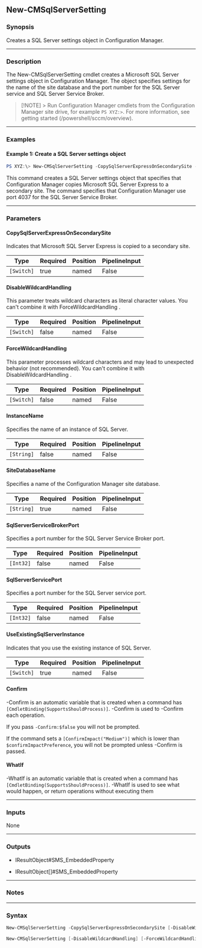 New-CMSqlServerSetting
----------------------




### Synopsis
Creates a SQL Server settings object in Configuration Manager.



---


### Description

The New-CMSqlServerSetting cmdlet creates a Microsoft SQL Server settings object in Configuration Manager. The object specifies settings for the name of the site database and the port number for the SQL Server service and SQL Server Service Broker.



> [!NOTE] > Run Configuration Manager cmdlets from the Configuration Manager site drive, for example `PS XYZ:>`. For more information, see getting started (/powershell/sccm/overview).



---


### Examples
#### Example 1: Create a SQL Server settings object
```PowerShell
PS XYZ:\> New-CMSqlServerSetting -CopySqlServerExpressOnSecondarySite -SqlServerServiceBrokerPort 4037
```
This command creates a SQL Server settings object that specifies that Configuration Manager copies Microsoft SQL Server Express to a secondary site. The command specifies that Configuration Manager use port 4037 for the SQL Server Service Broker.


---


### Parameters
#### **CopySqlServerExpressOnSecondarySite**

Indicates that Microsoft SQL Server Express is copied to a secondary site.






|Type      |Required|Position|PipelineInput|
|----------|--------|--------|-------------|
|`[Switch]`|true    |named   |False        |



#### **DisableWildcardHandling**

This parameter treats wildcard characters as literal character values. You can't combine it with ForceWildcardHandling .






|Type      |Required|Position|PipelineInput|
|----------|--------|--------|-------------|
|`[Switch]`|false   |named   |False        |



#### **ForceWildcardHandling**

This parameter processes wildcard characters and may lead to unexpected behavior (not recommended). You can't combine it with DisableWildcardHandling .






|Type      |Required|Position|PipelineInput|
|----------|--------|--------|-------------|
|`[Switch]`|false   |named   |False        |



#### **InstanceName**

Specifies the name of an instance of SQL Server.






|Type      |Required|Position|PipelineInput|
|----------|--------|--------|-------------|
|`[String]`|false   |named   |False        |



#### **SiteDatabaseName**

Specifies a name of the Configuration Manager site database.






|Type      |Required|Position|PipelineInput|
|----------|--------|--------|-------------|
|`[String]`|true    |named   |False        |



#### **SqlServerServiceBrokerPort**

Specifies a port number for the SQL Server Service Broker port.






|Type     |Required|Position|PipelineInput|
|---------|--------|--------|-------------|
|`[Int32]`|false   |named   |False        |



#### **SqlServerServicePort**

Specifies a port number for the SQL Server service port.






|Type     |Required|Position|PipelineInput|
|---------|--------|--------|-------------|
|`[Int32]`|false   |named   |False        |



#### **UseExistingSqlServerInstance**

Indicates that you use the existing instance of SQL Server.






|Type      |Required|Position|PipelineInput|
|----------|--------|--------|-------------|
|`[Switch]`|true    |named   |False        |



#### **Confirm**
-Confirm is an automatic variable that is created when a command has ```[CmdletBinding(SupportsShouldProcess)]```.
-Confirm is used to -Confirm each operation.

If you pass ```-Confirm:$false``` you will not be prompted.


If the command sets a ```[ConfirmImpact("Medium")]``` which is lower than ```$confirmImpactPreference```, you will not be prompted unless -Confirm is passed.

#### **WhatIf**
-WhatIf is an automatic variable that is created when a command has ```[CmdletBinding(SupportsShouldProcess)]```.
-WhatIf is used to see what would happen, or return operations without executing them


---


### Inputs
None





---


### Outputs
* IResultObject#SMS_EmbeddedProperty


* IResultObject[]#SMS_EmbeddedProperty






---


### Notes




---


### Syntax
```PowerShell
New-CMSqlServerSetting -CopySqlServerExpressOnSecondarySite [-DisableWildcardHandling] [-ForceWildcardHandling] [-SqlServerServiceBrokerPort <Int32>] [-SqlServerServicePort <Int32>] [-Confirm] [-WhatIf] [<CommonParameters>]
```
```PowerShell
New-CMSqlServerSetting [-DisableWildcardHandling] [-ForceWildcardHandling] [-InstanceName <String>] -SiteDatabaseName <String> [-SqlServerServiceBrokerPort <Int32>] -UseExistingSqlServerInstance [-Confirm] [-WhatIf] [<CommonParameters>]
```
